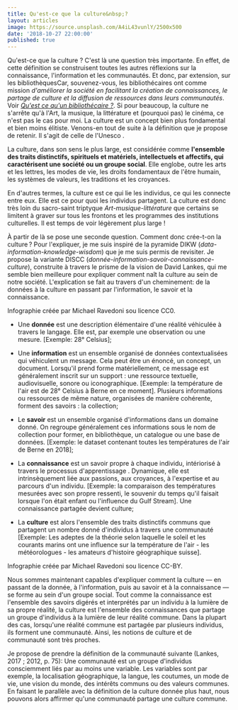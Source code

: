 ```yaml
---
title: Qu'est-ce que la culture&nbsp;?
layout: articles
image: https://source.unsplash.com/A4iL43vunlY/2500x500
date: '2018-10-27 22:00:00'
published: true
---
```


Qu'est-ce que la culture ? C'est là une question très importante. En effet, de cette définition se construisent toutes les autres réflexions sur la connaissance, l'information et les communautés. Et donc, par extension, sur les bibliothèques<at-note>Car, souvenez-vous, les bibliothécaires ont comme mission <i>d'améliorer la société en facilitant la création de connaissances, le partage de culture et la diffusion de ressources dans leurs communautés</i>. <at-callout>Voir <i><a href="{{ site.url }}{% link _articles/qu-est-ce-qu-un-bibliothecaire.md %}">Qu'est ce qu'un bibliothécaire&nbsp;?</a></i></at-callout></at-note>. Si pour beaucoup, la culture ne s'arrête qu'à l'Art, la musique, la littérature et (pourquoi pas) le cinéma, ce n'est pas le cas pour moi. La culture est un concept bien plus fondamental et bien moins élitiste. Venons-en tout de suite à la définition que je propose de retenir. Il s'agit de celle de l'Unesco <at-reference creator="Unesco" date="1982" title="Déclaration de Mexico sur les politiques culturelles" publisher="Conférence mondiale sur les politiques culturelles, Mexico City, 26 juillet - 6 août 1982" url="http://archive.wikiwix.com/cache/?url=http%3A%2F%2Fportal.unesco.org%2Fculture%2Ffr%2Ffiles%2F12762%2F11295422481mexico_fr.pdf%2Fmexico_fr.pdf"></at-reference>.

<at-block type="definition" heading="Culture">La culture, dans son sens le plus large, est considérée comme <strong>l'ensemble des traits distinctifs, spirituels et matériels, intellectuels et affectifs, qui caractérisent une société ou un groupe social</strong>. Elle englobe, outre les arts et les lettres, les modes de vie, les droits fondamentaux de l'être humain, les systèmes de valeurs, les traditions et les croyances.</at-block>

En d'autres termes, la culture est ce qui lie les individus, ce qui les connecte entre eux. Elle est ce pour quoi les individus partagent. La culture est donc très loin du sacro-saint triptyque <i>Art-musique-littérature</i> que certains se limitent à graver sur tous les frontons et les programmes des institutions culturelles. Il est temps de voir légèrement plus large !

À partir de là se pose une seconde question. Comment donc crée-t-on la culture ? Pour l'expliquer, je me suis inspiré de la pyramide DIKW (<i>data-information-knowledge-wisdom</i>) <at-reference language="en"  title="The wisdom hierarchy: representations of the DIKW hierarchy" creator="Jennifer Rowley" date="2007" publisher="Journal of Information Science" pages="163-180" volume="33" issue="2" issn="0165-5515" doi="10.1177/0165551506070706" url="http://journals.sagepub.com/doi/10.1177/0165551506070706" itemType="journalArticle"></at-reference> que je me suis permis de revisiter. Je propose la variante DISCC (<i>donnée-information-savoir-connaissance-culture</i>), construite à travers le prisme de la vision de David Lankes, qui me semble bien meilleure pour expliquer comment naît la culture au sein de notre société. L'explication se fait au travers d'un cheminement: de la données à la culture en passant par l'information, le savoir et la connaissance.

<at-figure src="/images/A-donnee-culture.png" caption="De l'information à la culture : donnée-information-savoir-connaissance-culture (DISCC).">Infographie créée par Michael Ravedoni sou licence CC0.</at-figure>

- Une **donnée** est une description élémentaire d'une réalité véhiculée à travers le langage. Elle est, par exemple une observation ou une mesure. [Exemple: 28° Celsius];

- Une **information** est un ensemble organisé de données contextualisées qui véhiculent un message. Cela peut être un énoncé, un concept, un document. Lorsqu'il prend forme matériellement, ce message est généralement inscrit sur un support : une ressource textuelle, audiovisuelle, sonore ou iconographique. [Exemple: la température de l'air est de 28° Celsius à Berne en ce moment]. Plusieurs informations ou ressources de même nature, organisées de manière cohérente, forment des savoirs : la collection;

- Le **savoir** est un ensemble organisé d'informations dans un domaine donné. On regroupe généralement ces informations sous le nom de collection pour former, en bibliothèque, un catalogue ou une base de données. [Exemple: le dataset contenant toutes les températures de l'air de Berne en 2018];

- La **connaissance** est un savoir propre à chaque individu, intériorisé à travers le processus d'apprentissage <at-reference creator="Florence Meichel" date="2009" title="Distinguer Savoir et Connaissance" publisher="Le blogue de Florence Meichel" url="https://florencemeichel.blogspot.com/2009/11/distinguer-savoir-et-connaissance.html"></at-reference>. Dynamique, elle est intrinsèquement liée aux passions, aux croyances, à l'expertise et au parcours d'un individu. [Exemple: la comparaison des températures mesurées avec son propre ressenti, le souvenir du temps qu'il faisait lorsque l'on était enfant ou l'influence du Gulf Stream]. Une connaissance partagée devient culture;

- La **culture** est alors l'ensemble des traits distinctifs communs que partagent un nombre donné d'individus à travers une communauté [Exemple: Les adeptes de la théorie selon laquelle le soleil et les courants marins ont une influence sur la température de l'air - les météorologues - les amateurs d'histoire géographique suisse].

<at-figure src="/images/A-donnee-culture-exemples.png" caption="De l'information à la culture par deux exemples.">Infographie créée par Michael Ravedoni sou licence CC-BY.</at-figure>

Nous sommes maintenant capables d'expliquer comment la culture — en passant de la donnée, à l'information, puis au savoir et à la connaissance — se forme au sein d'un groupe social. Tout comme la connaissance est l'ensemble des savoirs digérés et interprétés par un individu à la lumière de sa propre réalité, la culture est l'ensemble des connaissances que partage un groupe d'individus à la lumière de leur réalité commune. Dans la plupart des cas, lorsqu'une réalité commune est partagée par plusieurs individus, ils forment une communauté. Ainsi, les notions de culture et de communauté sont très proches.

Je propose de prendre la définition de la communauté suivante (Lankes, 2017 ; 2012, p. 75):
<at-block type="definition" heading="Communauté">Une communauté est un groupe d'individus consciemment liés par au moins une variable.</at-block>
Les variables sont par exemple, la localisation géographique, la langue, les coutumes, un mode de vie, une vision du monde, des intérêts communs ou des valeurs communes. En faisant le parallèle avec la définition de la culture donnée plus haut, nous pouvons alors affirmer qu'une communauté partage une culture commune.
